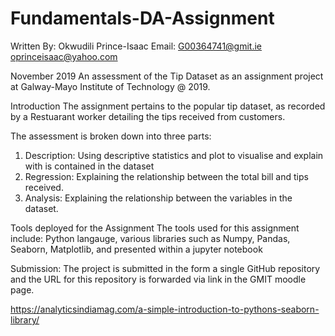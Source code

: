 # Fundamentals-DA-Assignment 

Written By: Okwudili Prince-Isaac
Email:      G00364741@gmit.ie
            oprinceisaac@yahoo.com

November 2019
An assessment of the Tip Dataset as an assignment project at Galway-Mayo Institute of Technology @ 2019.

Introduction
The assignment pertains to the popular tip dataset, as recorded by a Restuarant worker detailing the tips received from customers. 

The assessment is broken down into three parts:

1. Description: Using descriptive statistics and plot to visualise and explain with is contained in the dataset
2. Regression: Explaining the relationship between the total bill and tips received.
3. Analysis: Explaining the relationship between the variables in the dataset. 

Tools deployed for the Assignment
The tools used for this assignment include: Python langauge, various libraries such as Numpy, Pandas, Seaborn, Matplotlib, and presented within a jupyter notebook

Submission:
The project is submitted in the form a single GitHub repository and the URL for this repository is forwarded via link in the GMIT moodle page.






https://analyticsindiamag.com/a-simple-introduction-to-pythons-seaborn-library/
